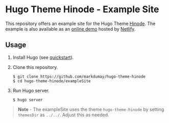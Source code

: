# Hugo Theme Hinode - Example Site

<!-- <a href="https://app.netlify.com/sites/hugo-hinode-demo/deploys" alt="Netlify Status">
    <img src="https://img.shields.io/netlify/1c25f6cc-a07e-4437-8fce-fe24a3302130" />
</a> -->

This repository offers an example site for the Hugo Theme [Hinode](https://github.com/markdumay/hugo-theme-hinode). The example is also available as an [online demo][demo] hosted by [Netlify][netlify_url].

## Usage

<!-- Add recursive / depth -->

1. Install Hugo (see [quickstart][hugo_quickstart]).
2. Clone this repository.

    ```console
    $ git clone https://github.com/markdumay/hugo-theme-hinode
    $ cd hugo-theme-hinode/exampleSite
    ```
3. Run Hugo server.

    ```console
    $ hugo server
    ```

> **Note** - The exampleSite uses the theme `hugo-theme-hinode` by setting `themesDir` as `../../`. Adjust this as needed.

<!-- MARKDOWN PUBLIC LINKS -->
[hugo_quickstart]: https://gohugo.io/getting-started/quick-start/
[netlify_url]: https://www.netlify.com

<!-- MARKDOWN MAINTAINED LINKS -->
[demo]: https://hugo-hinode-demo.markdumay.org/
